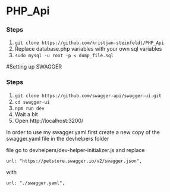 # PHP_Api
### Steps

1. `git clone https://github.com/kristjan-steinfeldt/PHP_Api`
2. Replace database.php variables with your own sql variables 
3. `sudo mysql -u root -p < dump_file.sql`


#Setting up SWAGGER
### Steps

1. `git clone https://github.com/swagger-api/swagger-ui.git`
2. `cd swagger-ui`
3. `npm run dev`
4. Wait a bit
5. Open http://localhost:3200/

In order to use my swagger.yaml.first create a new copy of the swagger.yaml file in the devhelpers folder

file go to devhelpers/dev-helper-initializer.js and replace
```
url: "https://petstore.swagger.io/v2/swagger.json",
```

with
```
url: "./swagger.yaml",
```
